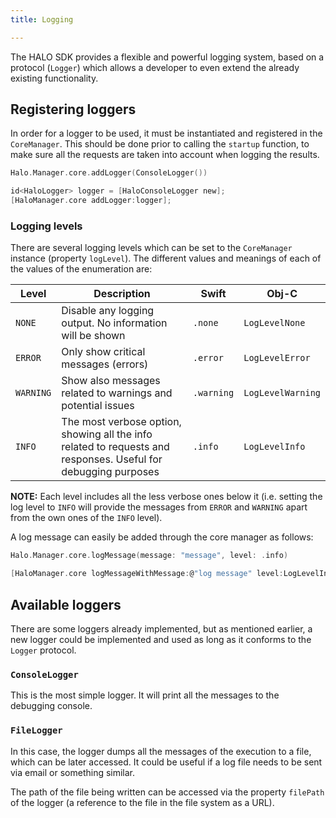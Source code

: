 ```yaml
---
title: Logging

---
```


The HALO SDK provides a flexible and powerful logging system, based on a protocol (`Logger`) which allows a developer to even extend the already existing functionality.

## Registering loggers

In order for a logger to be used, it must be instantiated and registered in the `CoreManager`. This should be done prior to calling the `startup` function, to make sure all the requests are taken into account when logging the results.

<!--DOCUSAURUS_CODE_TABS-->
<!--Swift-->
```swift
Halo.Manager.core.addLogger(ConsoleLogger())
```
<!--Obj-C-->
```C
id<HaloLogger> logger = [HaloConsoleLogger new];
[HaloManager.core addLogger:logger];
```
<!--END_DOCUSAURUS_CODE_TABS-->

### Logging levels

There are several logging levels which can be set to the `CoreManager` instance (property `logLevel`). The different values and meanings of each of the values of the enumeration are:

**Level** | **Description** | **Swift** | **Obj-C**
|---------|-----------------|-----------|----------|
`NONE` | Disable any logging output. No information will be shown | ```.none``` | ```LogLevelNone```
`ERROR` | Only show critical messages (errors) | ```.error``` | ```LogLevelError```
`WARNING` | Show also messages related to warnings and potential issues | ```.warning``` | ```LogLevelWarning```
`INFO` | The most verbose option, showing all the info related to requests and responses. Useful for debugging purposes | ```.info``` | ```LogLevelInfo```

**NOTE:** Each level includes all the less verbose ones below it (i.e. setting the log level to `INFO` will provide the messages from `ERROR` and `WARNING` apart from the own ones of the `INFO` level).

A log message can easily be added through the core manager as follows:

<!--DOCUSAURUS_CODE_TABS-->
<!--Swift-->
```swift
Halo.Manager.core.logMessage(message: "message", level: .info)
```
<!--Obj-C-->
```C
[HaloManager.core logMessageWithMessage:@"log message" level:LogLevelInfo];
```
<!--END_DOCUSAURUS_CODE_TABS-->

## Available loggers

There are some loggers already implemented, but as mentioned earlier, a new logger could be implemented and used as long as it conforms to the `Logger` protocol.

### `ConsoleLogger`

This is the most simple logger. It will print all the messages to the debugging console.

### `FileLogger`

In this case, the logger dumps all the messages of the execution to a file, which can be later accessed. It could be useful if a log file needs to be sent via email or something similar.

The path of the file being written can be accessed via the property `filePath` of the logger (a reference to the file in the file system as a URL).